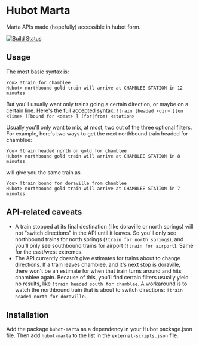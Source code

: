 # Hubot Marta

Marta APIs made (hopefully) accessible in hubot form.

[![Build Status](https://travis-ci.org/jakswa/hubot-marta.png)](https://travis-ci.org/jakswa/hubot-marta)

## Usage

The most basic syntax is:

```
You> !train for chamblee
Hubot> northbound gold train will arrive at CHAMBLEE STATION in 12 minutes
```

But you'll usually want only trains going a certain direction, or maybe on a certain line. Here's the full accepted syntax:
`!train [headed <dir> ][on <line> ][bound for <dest> ] (for|from) <station>`

Usually you'll only want to mix, at most, two out of the three optional filters. For example, here's two ways to get the next northbound train headed for chamblee:

```
You> !train headed north on gold for chamblee
Hubot> northbound gold train will arrive at CHAMBLEE STATION in 8 minutes
```
will give you the same train as
```
You> !train bound for doraville from chamblee
Hubot> northbound gold train will arrive at CHAMBLEE STATION in 7 minutes
```

## API-related caveats

- A train stopped at its final destination (like doraville or north springs) will not "switch directions" in the API until it leaves. So you'll only see northbound trains for north springs (`!train for north springs`), and you'll only see southbound trains for airport (`!train for airport`). Same for the east/west extremes.
- The API currently doesn't give estimates for trains about to change directions. If a train leaves chamblee, and it's next stop is doraville, there won't be an estimate for when that train turns around and hits chamblee again. Because of this, you'll find certain filters usually yield no results, like `!train headed south for chamblee`. A workaround is to watch the northbound train that is about to switch directions: `!train headed north for doraville`.

## Installation

Add the package `hubot-marta` as a dependency in your Hubot package.json file. Then add `hubot-marta` to the list in the `external-scripts.json` file.
